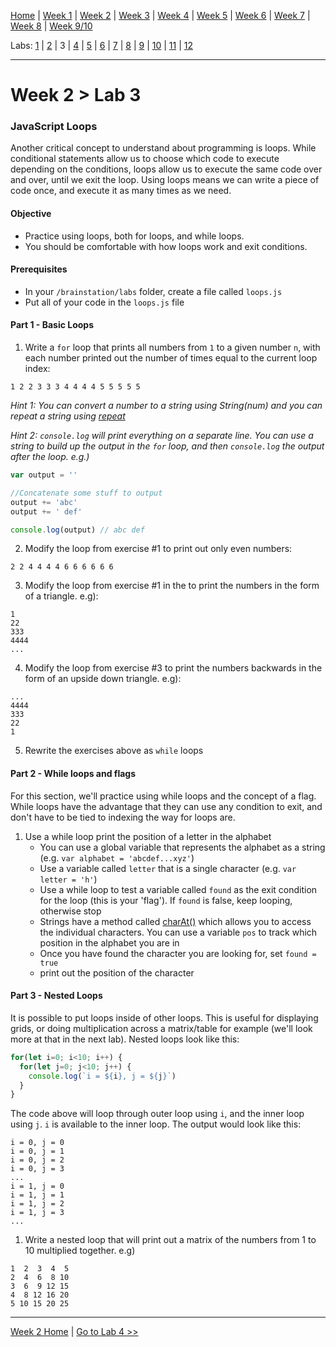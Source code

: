 [Home](/README.MD) | [Week 1](../../week-01/ReadMe.md) | [Week 2](../../week-02/ReadMe.md) | [Week 3](../../week-03/ReadMe.md) | [Week 4](../../week-04/ReadMe.md) | [Week 5](../../week-05/ReadMe.md) | [Week 6](../../week-06/ReadMe.md) | [Week 7](../../week-07/ReadMe.md) | [Week 8](../../week-08/ReadMe.md) | [Week 9/10](../../week-09_10/ReadMe.md)

Labs: [1](./lab-01.md) | [2](./lab-02.md) | 3 | [4](./lab-04.md) | [5](./lab-05.md) | [6](./lab-06.md) | [7](./lab-07.md) | [8](./lab-08.md) | [9](./lab-09.md) | [10](./lab-10.md) | [11](./lab-11.md) | [12](./lab-12.md)

---

# Week 2 > Lab 3

### JavaScript Loops
Another critical concept to understand about programming is loops. While conditional statements allow us to choose which code to execute depending on the conditions, loops allow us to execute the same code over and over, until we exit the loop. Using loops means we can write a piece of code once, and execute it as many times as we need.

#### Objective

- Practice using loops, both for loops, and while loops.
- You should be comfortable with how loops work and exit conditions.

#### Prerequisites
- In your `/brainstation/labs` folder, create a file called `loops.js`
- Put all of your code in the `loops.js` file

#### Part 1 - Basic Loops

1. Write a `for` loop that prints all numbers from `1` to a given number `n`, with each number printed out the number of times equal to the current loop index:

```
1 2 2 3 3 3 4 4 4 4 5 5 5 5 5
```

*Hint 1: You can convert a number to a string using String(num) and you can repeat a string using [repeat](https://developer.mozilla.org/en-US/docs/Web/JavaScript/Reference/Global_Objects/String/repeat)*

*Hint 2: `console.log` will print everything on a separate line. You can use a string to build up the output in the `for` loop, and then `console.log` the output after the loop. e.g.)*

```Javascript
var output = ''

//Concatenate some stuff to output
output += 'abc'
output += ' def'

console.log(output) // abc def
```

2. Modify the loop from exercise \#1 to print out only even numbers:
```
2 2 4 4 4 4 6 6 6 6 6 6
```

3. Modify the loop from exercise \#1 in the  to print the numbers in the form of a triangle. e.g):

```
1
22
333
4444
...
```

4. Modify the loop from exercise \#3 to print the numbers backwards in the form of an upside down triangle. e.g):

```
...
4444
333
22
1
```

5. Rewrite the exercises above as `while` loops

#### Part 2 - While loops and flags

For this section, we'll practice using while loops and the concept of a flag. While loops have the advantage that they can use any condition to exit, and don't have to be tied to indexing the way for loops are.

1. Use a while loop print the position of a letter in the alphabet
    - You can use a global variable that represents the alphabet as a string (e.g. `var alphabet = 'abcdef...xyz'`)
    - Use a variable called `letter` that is a single character (e.g. `var letter = 'h'`)
    - Use a while loop to test a variable called `found` as the exit condition for the loop (this is your 'flag'). If `found` is false, keep looping, otherwise stop
    - Strings have a method called [charAt()](https://www.w3schools.com/jsref/jsref_charat.asp) which allows you to access the individual characters. You can use a variable `pos` to track which position in the alphabet you are in
    - Once you have found the character you are looking for, set `found = true`
    - print out the position of the character

#### Part 3 - Nested Loops

It is possible to put loops inside of other loops. This is useful for displaying grids, or doing multiplication across a matrix/table for example (we'll look more at that in the next lab). Nested loops look like this:

```JavaScript
for(let i=0; i<10; i++) {
  for(let j=0; j<10; j++) {
    console.log(`i = ${i}, j = ${j}`)
  }
}
```

The code above will loop through outer loop using `i`, and the inner loop using `j`. `i` is available to the inner loop. The output would look like this:

```
i = 0, j = 0
i = 0, j = 1
i = 0, j = 2
i = 0, j = 3
...
i = 1, j = 0
i = 1, j = 1
i = 1, j = 2
i = 1, j = 3
...
```

1. Write a nested loop that will print out a matrix of the numbers from 1 to 10 multiplied together. e.g)

```
1  2  3  4  5
2  4  6  8 10
3  6  9 12 15
4  8 12 16 20
5 10 15 20 25
```

---
[Week 2 Home](../ReadMe.md) | [Go to Lab 4 >>](./lab-04.md)

